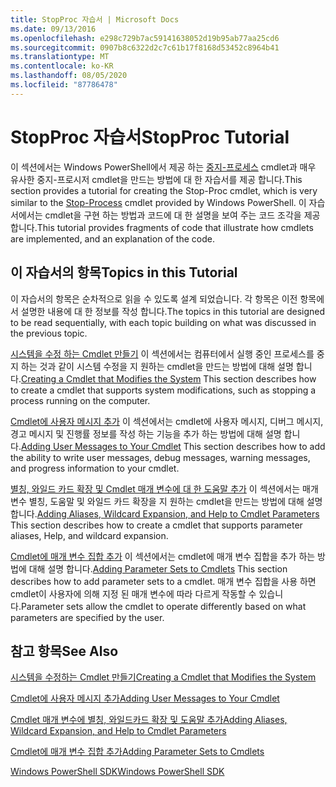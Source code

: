 ```yaml
---
title: StopProc 자습서 | Microsoft Docs
ms.date: 09/13/2016
ms.openlocfilehash: e298c729b7ac59141638052d19b95ab77aa25cd6
ms.sourcegitcommit: 0907b8c6322d2c7c61b17f8168d53452c8964b41
ms.translationtype: MT
ms.contentlocale: ko-KR
ms.lasthandoff: 08/05/2020
ms.locfileid: "87786478"
---
```

# <a name="stopproc-tutorial"></a><span data-ttu-id="e0e2f-102">StopProc 자습서</span><span class="sxs-lookup"><span data-stu-id="e0e2f-102">StopProc Tutorial</span></span>

<span data-ttu-id="e0e2f-103">이 섹션에서는 Windows PowerShell에서 제공 하는 [중지-프로세스](/powershell/module/Microsoft.PowerShell.Management/Stop-Process) cmdlet과 매우 유사한 중지-프로시저 cmdlet을 만드는 방법에 대 한 자습서를 제공 합니다.</span><span class="sxs-lookup"><span data-stu-id="e0e2f-103">This section provides a tutorial for creating the Stop-Proc cmdlet, which is very similar to the [Stop-Process](/powershell/module/Microsoft.PowerShell.Management/Stop-Process) cmdlet provided by Windows PowerShell.</span></span> <span data-ttu-id="e0e2f-104">이 자습서에서는 cmdlet을 구현 하는 방법과 코드에 대 한 설명을 보여 주는 코드 조각을 제공 합니다.</span><span class="sxs-lookup"><span data-stu-id="e0e2f-104">This tutorial provides fragments of code that illustrate how cmdlets are implemented, and an explanation of the code.</span></span>

## <a name="topics-in-this-tutorial"></a><span data-ttu-id="e0e2f-105">이 자습서의 항목</span><span class="sxs-lookup"><span data-stu-id="e0e2f-105">Topics in this Tutorial</span></span>

<span data-ttu-id="e0e2f-106">이 자습서의 항목은 순차적으로 읽을 수 있도록 설계 되었습니다. 각 항목은 이전 항목에서 설명한 내용에 대 한 정보를 작성 합니다.</span><span class="sxs-lookup"><span data-stu-id="e0e2f-106">The topics in this tutorial are designed to be read sequentially, with each topic building on what was discussed in the previous topic.</span></span>

<span data-ttu-id="e0e2f-107">[시스템을 수정 하는 Cmdlet 만들기](./creating-a-cmdlet-that-modifies-the-system.md) 이 섹션에서는 컴퓨터에서 실행 중인 프로세스를 중지 하는 것과 같이 시스템 수정을 지 원하는 cmdlet을 만드는 방법에 대해 설명 합니다.</span><span class="sxs-lookup"><span data-stu-id="e0e2f-107">[Creating a Cmdlet that Modifies the System](./creating-a-cmdlet-that-modifies-the-system.md) This section describes how to create a cmdlet that supports system modifications, such as stopping a process running on the computer.</span></span>

<span data-ttu-id="e0e2f-108">[Cmdlet에 사용자 메시지 추가](./adding-user-messages-to-your-cmdlet.md) 이 섹션에서는 cmdlet에 사용자 메시지, 디버그 메시지, 경고 메시지 및 진행률 정보를 작성 하는 기능을 추가 하는 방법에 대해 설명 합니다.</span><span class="sxs-lookup"><span data-stu-id="e0e2f-108">[Adding User Messages to Your Cmdlet](./adding-user-messages-to-your-cmdlet.md) This section describes how to add the ability to write user messages, debug messages, warning messages, and progress information to your cmdlet.</span></span>

<span data-ttu-id="e0e2f-109">[별칭, 와일드 카드 확장 및 Cmdlet 매개 변수에 대 한 도움말 추가](./adding-aliases-wildcard-expansion-and-help-to-cmdlet-parameters.md) 이 섹션에서는 매개 변수 별칭, 도움말 및 와일드 카드 확장을 지 원하는 cmdlet을 만드는 방법에 대해 설명 합니다.</span><span class="sxs-lookup"><span data-stu-id="e0e2f-109">[Adding Aliases, Wildcard Expansion, and Help to Cmdlet Parameters](./adding-aliases-wildcard-expansion-and-help-to-cmdlet-parameters.md) This section describes how to create a cmdlet that supports parameter aliases, Help, and wildcard expansion.</span></span>

<span data-ttu-id="e0e2f-110">[Cmdlet에 매개 변수 집합 추가](./adding-parameter-sets-to-a-cmdlet.md) 이 섹션에서는 cmdlet에 매개 변수 집합을 추가 하는 방법에 대해 설명 합니다.</span><span class="sxs-lookup"><span data-stu-id="e0e2f-110">[Adding Parameter Sets to Cmdlets](./adding-parameter-sets-to-a-cmdlet.md) This section describes how to add parameter sets to a cmdlet.</span></span> <span data-ttu-id="e0e2f-111">매개 변수 집합을 사용 하면 cmdlet이 사용자에 의해 지정 된 매개 변수에 따라 다르게 작동할 수 있습니다.</span><span class="sxs-lookup"><span data-stu-id="e0e2f-111">Parameter sets allow the cmdlet to operate differently based on what parameters are specified by the user.</span></span>

## <a name="see-also"></a><span data-ttu-id="e0e2f-112">참고 항목</span><span class="sxs-lookup"><span data-stu-id="e0e2f-112">See Also</span></span>

[<span data-ttu-id="e0e2f-113">시스템을 수정하는 Cmdlet 만들기</span><span class="sxs-lookup"><span data-stu-id="e0e2f-113">Creating a Cmdlet that Modifies the System</span></span>](./creating-a-cmdlet-that-modifies-the-system.md)

[<span data-ttu-id="e0e2f-114">Cmdlet에 사용자 메시지 추가</span><span class="sxs-lookup"><span data-stu-id="e0e2f-114">Adding User Messages to Your Cmdlet</span></span>](./adding-user-messages-to-your-cmdlet.md)

[<span data-ttu-id="e0e2f-115">Cmdlet 매개 변수에 별칭, 와일드카드 확장 및 도움말 추가</span><span class="sxs-lookup"><span data-stu-id="e0e2f-115">Adding Aliases, Wildcard Expansion, and Help to Cmdlet Parameters</span></span>](./adding-aliases-wildcard-expansion-and-help-to-cmdlet-parameters.md)

[<span data-ttu-id="e0e2f-116">Cmdlet에 매개 변수 집합 추가</span><span class="sxs-lookup"><span data-stu-id="e0e2f-116">Adding Parameter Sets to Cmdlets</span></span>](./adding-parameter-sets-to-a-cmdlet.md)

[<span data-ttu-id="e0e2f-117">Windows PowerShell SDK</span><span class="sxs-lookup"><span data-stu-id="e0e2f-117">Windows PowerShell SDK</span></span>](../windows-powershell-reference.md)
